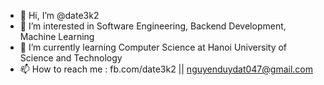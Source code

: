 - 👋 Hi, I’m @date3k2
- 👀 I’m interested in Software Engineering, Backend Development, Machine Learning
- 🌱 I’m currently learning Computer Science at Hanoi University of Science and Technology
- 📫 How to reach me : fb.com/date3k2 || nguyenduydat047@gmail.com

<!---
date3k2/date3k2 is a ✨ special ✨ repository because its `README.md` (this file) appears on your GitHub profile.
You can click the Preview link to take a look at your changes.
--->
